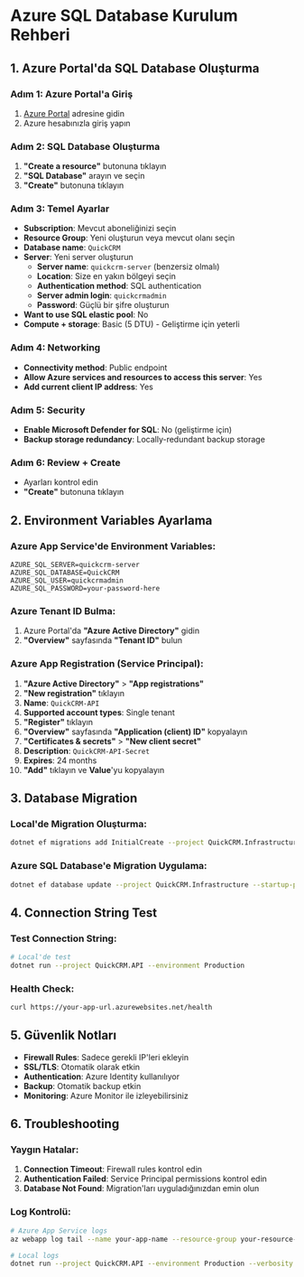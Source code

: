 # Azure SQL Database Kurulum Rehberi

## 1. Azure Portal'da SQL Database Oluşturma

### Adım 1: Azure Portal'a Giriş
1. [Azure Portal](https://portal.azure.com) adresine gidin
2. Azure hesabınızla giriş yapın

### Adım 2: SQL Database Oluşturma
1. **"Create a resource"** butonuna tıklayın
2. **"SQL Database"** arayın ve seçin
3. **"Create"** butonuna tıklayın

### Adım 3: Temel Ayarlar
- **Subscription**: Mevcut aboneliğinizi seçin
- **Resource Group**: Yeni oluşturun veya mevcut olanı seçin
- **Database name**: `QuickCRM`
- **Server**: Yeni server oluşturun
  - **Server name**: `quickcrm-server` (benzersiz olmalı)
  - **Location**: Size en yakın bölgeyi seçin
  - **Authentication method**: SQL authentication
  - **Server admin login**: `quickcrmadmin`
  - **Password**: Güçlü bir şifre oluşturun
- **Want to use SQL elastic pool**: No
- **Compute + storage**: Basic (5 DTU) - Geliştirme için yeterli

### Adım 4: Networking
- **Connectivity method**: Public endpoint
- **Allow Azure services and resources to access this server**: Yes
- **Add current client IP address**: Yes

### Adım 5: Security
- **Enable Microsoft Defender for SQL**: No (geliştirme için)
- **Backup storage redundancy**: Locally-redundant backup storage

### Adım 6: Review + Create
- Ayarları kontrol edin
- **"Create"** butonuna tıklayın

## 2. Environment Variables Ayarlama

 ### Azure App Service'de Environment Variables:
```
AZURE_SQL_SERVER=quickcrm-server
AZURE_SQL_DATABASE=QuickCRM
AZURE_SQL_USER=quickcrmadmin
AZURE_SQL_PASSWORD=your-password-here
```

### Azure Tenant ID Bulma:
1. Azure Portal'da **"Azure Active Directory"** gidin
2. **"Overview"** sayfasında **"Tenant ID"** bulun

### Azure App Registration (Service Principal):
1. **"Azure Active Directory"** > **"App registrations"**
2. **"New registration"** tıklayın
3. **Name**: `QuickCRM-API`
4. **Supported account types**: Single tenant
5. **"Register"** tıklayın
6. **"Overview"** sayfasında **"Application (client) ID"** kopyalayın
7. **"Certificates & secrets"** > **"New client secret"**
8. **Description**: `QuickCRM-API-Secret`
9. **Expires**: 24 months
10. **"Add"** tıklayın ve **Value**'yu kopyalayın

## 3. Database Migration

### Local'de Migration Oluşturma:
```bash
dotnet ef migrations add InitialCreate --project QuickCRM.Infrastructure --startup-project QuickCRM.API
```

### Azure SQL Database'e Migration Uygulama:
```bash
dotnet ef database update --project QuickCRM.Infrastructure --startup-project QuickCRM.API
```

## 4. Connection String Test

### Test Connection String:
```bash
# Local'de test
dotnet run --project QuickCRM.API --environment Production
```

### Health Check:
```bash
curl https://your-app-url.azurewebsites.net/health
```

## 5. Güvenlik Notları

- **Firewall Rules**: Sadece gerekli IP'leri ekleyin
- **SSL/TLS**: Otomatik olarak etkin
- **Authentication**: Azure Identity kullanılıyor
- **Backup**: Otomatik backup etkin
- **Monitoring**: Azure Monitor ile izleyebilirsiniz

## 6. Troubleshooting

### Yaygın Hatalar:
1. **Connection Timeout**: Firewall rules kontrol edin
2. **Authentication Failed**: Service Principal permissions kontrol edin
3. **Database Not Found**: Migration'ları uyguladığınızdan emin olun

### Log Kontrolü:
```bash
# Azure App Service logs
az webapp log tail --name your-app-name --resource-group your-resource-group

# Local logs
dotnet run --project QuickCRM.API --environment Production --verbosity detailed
```
